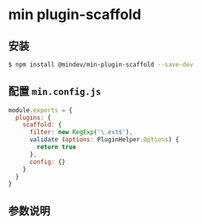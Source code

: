 # min plugin-scaffold

## 安装

``` bash
$ npm install @mindev/min-plugin-scaffold --save-dev
```

## 配置 `min.config.js`

``` js
module.exports = {
  plugins: {
    scaffold: {
      filter: new RegExp('\.ext$'),
      validate (options: PluginHelper.Options) {
        return true
      },
      config: {}
    }
  }
}
```

## 参数说明
